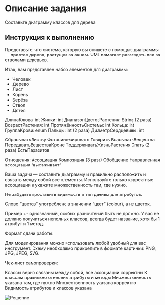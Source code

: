 # Описание задания

Составьте диаграмму классов для дерева

## Инструкция к выполнению

Представьте, что система, которую вы опишете с помощью диаграммы — простое дерево, растущее за окном. UML помогает разглядеть лес за стволами деревьев.

Итак, вам представлен набор элементов для диаграммы:

- Человек
- Дерево
- Лист
- Корень
- Берёза
- Ствол
- Дятел

ДлинаКлюва: int
Жилки: int
ДиапазонЦветовРастения: String (2 раза)
ВозрастРастения: int
ПротяжённостьСистемы: int
Кольца: int
ГруппаКрови: enum
Пальцы: int (2 раза)
ДиаметрСердцевины: int

СбрасыватьЛиству
Фотосинтезировать
Говорить
ВсасыватьВещества
ПередаватьВеществаКроне
ПоддерживатьЖизньРастения
Спать (2 раза)
ЕстьПаразитов

Отношения:
Ассоциация
Композиция (3 раза)
Обобщение
Направленная ассоциация “высаживает”

Ваша задача — составить диаграмму и правильно расположить и связать между собой все элементы. Используйте только корректные ассоциации и укажите множественность там, где нужно.

Не забудьте проставить видимость и тип данных для атрибутов.

Слово “цветов” употреблено в значении “цвет” (colour), а не цветок.

Пример +- однозначный, особых разночтений быть не должно. У вас не должно получиться неполных классов, всегда будет название, хотя бы 1 атрибут и 1 метод.

Формат сдачи работы:

Для моделирования можно использовать любой удобный для вас инструмент. Схему необходимо прикрепить в формате картинки: PNG, JPG, JPEG, SVG.

Чек-лист самопроверки:

Классы верно связаны между собой, все ассоциации корректны
К классам правильно отнесены атрибуты и методы
Множественность указана там, где нужно
Множественность указана корректно
Видимость атрибутов и классов указана

![Решение](https://github.com/denmaloyreb/netology/blob/main/class_diagram.wsd)

